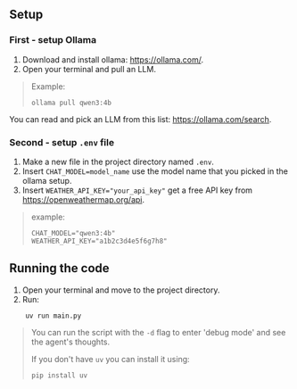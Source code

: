 
## Setup
### First - setup Ollama
1. Download and install ollama: https://ollama.com/.
2. Open your terminal and pull an LLM.
> Example:
> ```shell
> ollama pull qwen3:4b
> ```
You can read and pick an LLM from this list: https://ollama.com/search.


### Second - setup `.env` file
1. Make a new file in the project directory named `.env`.
2. Insert `CHAT_MODEL=model_name` use the model name that you picked in the ollama setup.
3. Insert `WEATHER_API_KEY="your_api_key"` get a free API key from https://openweathermap.org/api.

> example:
> ```text
> CHAT_MODEL="qwen3:4b"
> WEATHER_API_KEY="a1b2c3d4e5f6g7h8"
> ```


## Running the code
1. Open your terminal and move to the project directory. 
2. Run:
```shell
    uv run main.py
```
> You can run the script with the `-d` flag to enter 'debug mode' and see the agent's thoughts.
> 
> If you don't have `uv` you can install it using:
> ```shell
> pip install uv
> ```
